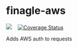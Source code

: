 # finagle-aws

<a href="https://travis-ci.org/daviddenton/finagle-aws" target="_top"><img src="https://travis-ci.org/daviddenton/finagle-aws.svg?branch=master"/></a>&nbsp;&nbsp;&nbsp;
<a href='https://coveralls.io/github/daviddenton/finagle-aws?branch=master'><img src='https://coveralls.io/repos/github/daviddenton/finagle-aws/badge.svg?branch=master' alt='Coverage Status' /></a>

Adds AWS auth to requests